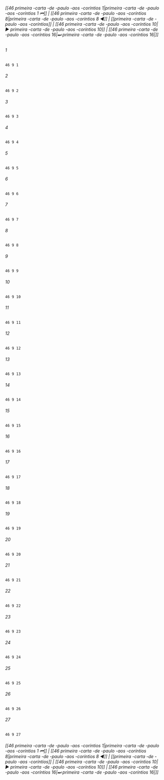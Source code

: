 
###### [[46 primeira -carta -de -paulo -aos -coríntios 1|primeira -carta -de -paulo -aos -coríntios 1 ⏮]] | [[46 primeira -carta -de -paulo -aos -coríntios 8|primeira -carta -de -paulo -aos -coríntios 8 ◀]] | [[primeira -carta -de -paulo -aos -coríntios]] | [[46 primeira -carta -de -paulo -aos -coríntios 10|▶ primeira -carta -de -paulo -aos -coríntios 10]] | [[46 primeira -carta -de -paulo -aos -coríntios 16|⏭ primeira -carta -de -paulo -aos -coríntios 16|]]

###### 1
``` verse
46 9 1 
```
###### 2
``` verse
46 9 2 
```
###### 3
``` verse
46 9 3 
```
###### 4
``` verse
46 9 4 
```
###### 5
``` verse
46 9 5 
```
###### 6
``` verse
46 9 6 
```
###### 7
``` verse
46 9 7 
```
###### 8
``` verse
46 9 8 
```
###### 9
``` verse
46 9 9 
```
###### 10
``` verse
46 9 10 
```
###### 11
``` verse
46 9 11 
```
###### 12
``` verse
46 9 12 
```
###### 13
``` verse
46 9 13 
```
###### 14
``` verse
46 9 14 
```
###### 15
``` verse
46 9 15 
```
###### 16
``` verse
46 9 16 
```
###### 17
``` verse
46 9 17 
```
###### 18
``` verse
46 9 18 
```
###### 19
``` verse
46 9 19 
```
###### 20
``` verse
46 9 20 
```
###### 21
``` verse
46 9 21 
```
###### 22
``` verse
46 9 22 
```
###### 23
``` verse
46 9 23 
```
###### 24
``` verse
46 9 24 
```
###### 25
``` verse
46 9 25 
```
###### 26
``` verse
46 9 26 
```
###### 27
``` verse
46 9 27 
```

###### [[46 primeira -carta -de -paulo -aos -coríntios 1|primeira -carta -de -paulo -aos -coríntios 1 ⏮]] | [[46 primeira -carta -de -paulo -aos -coríntios 8|primeira -carta -de -paulo -aos -coríntios 8 ◀]] | [[primeira -carta -de -paulo -aos -coríntios]] | [[46 primeira -carta -de -paulo -aos -coríntios 10|▶ primeira -carta -de -paulo -aos -coríntios 10]] | [[46 primeira -carta -de -paulo -aos -coríntios 16|⏭ primeira -carta -de -paulo -aos -coríntios 16|]]

